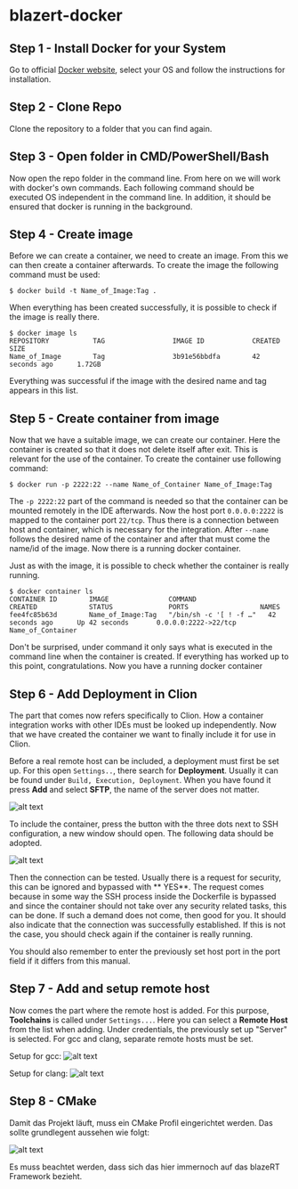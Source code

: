# blazert-docker

## Step 1 - Install Docker for your System

Go to official [Docker website](https://docs.docker.com/get-docker/), select your OS and follow the instructions for
installation.

## Step 2 - Clone Repo

Clone the repository to a folder that you can find again.

## Step 3 - Open folder in CMD/PowerShell/Bash

Now open the repo folder in the command line. From here on we will work with docker's own commands. Each following
command should be executed OS independent in the command line. In addition, it should be ensured that docker is running
in the background.

## Step 4 - Create image

Before we can create a container, we need to create an image. From this we can then create a container afterwards. To
create the image the following command must be used:

````
$ docker build -t Name_of_Image:Tag .
````

When everything has been created successfully, it is possible to check if the image is really there.

````
$ docker image ls
REPOSITORY           TAG                 IMAGE ID            CREATED             SIZE
Name_of_Image        Tag                 3b91e56bbdfa        42 seconds ago      1.72GB
````

Everything was successful if the image with the desired name and tag appears in this list.

## Step 5 - Create container from image

Now that we have a suitable image, we can create our container. Here the container is created so that it does not delete
itself after exit. This is relevant for the use of the container. To create the container use following command:

````
$ docker run -p 2222:22 --name Name_of_Container Name_of_Image:Tag
````

The `-p 2222:22` part of the command is needed so that the container can be mounted remotely in the IDE afterwards. Now
the host port `0.0.0.0:2222` is mapped to the container port `22/tcp`. Thus there is a connection between host and
container, which is necessary for the integration. After `--name` follows the desired name of the container and after
that must come the name/id of the image. Now there is a running docker container.

Just as with the image, it is possible to check whether the container is really running.

````
$ docker container ls
CONTAINER ID        IMAGE               COMMAND                  CREATED             STATUS              PORTS                  NAMES
fee4fc85b63d        Name_of_Image:Tag   "/bin/sh -c '[ ! -f …"   42 seconds ago      Up 42 seconds       0.0.0.0:2222->22/tcp   Name_of_Container
````

Don't be surprised, under command it only says what is executed in the command line when the container is created. If
everything has worked up to this point, congratulations. Now you have a running docker container

## Step 6 - Add Deployment in Clion

The part that comes now refers specifically to Clion. How a container integration works with other IDEs must be looked
up independently. Now that we have created the container we want to finally include it for use in Clion.

Before a real remote host can be included, a deployment must first be set up. For this open `Settings..`, there search
for **Deployment**. Usually it can be found under ``Build, Execution, Deployment``. When you have found it press
**Add** and select **SFTP**, the name of the server does not matter.

![alt text](https://github.com/tobiask-hfs/blazert-docker/blob/master/readme_images/SFTPPNG.PNG)

To include the container, press the button with the three dots next to SSH configuration, a new window should open. The
following data should be adopted.

![alt text](https://github.com/tobiask-hfs/blazert-docker/blob/master/readme_images/ssh_config.PNG)

Then the connection can be tested. Usually there is a request for security, this can be ignored and bypassed with **
YES**. The request comes because in some way the SSH process inside the Dockerfile is bypassed and since the container
should not take over any security related tasks, this can be done. If such a demand does not come, then good for you. It
should also indicate that the connection was successfully established. If this is not the case, you should check again
if the container is really running.

You should also remember to enter the previously set host port in the port field if it differs from this manual.

## Step 7 - Add and setup remote host

Now comes the part where the remote host is added. For this purpose, **Toolchains** is called under `Settings...`. Here
you can select a **Remote Host** from the list when adding. Under credentials, the previously set up "Server" is
selected. For gcc and clang, separate remote hosts must be set.

Setup for gcc: 
![alt text](https://github.com/tobiask-hfs/blazert-docker/blob/master/readme_images/remote_gcc.PNG)

Setup for clang:
![alt text](https://github.com/tobiask-hfs/blazert-docker/blob/master/readme_images/remote_clang.PNG)

## Step 8 - CMake
Damit das Projekt läuft, muss ein CMake Profil eingerichtet werden. Das sollte grundlegent aussehen wie folgt:

![alt text]()

Es muss beachtet werden, dass sich das hier immernoch auf das blazeRT Framework bezieht.